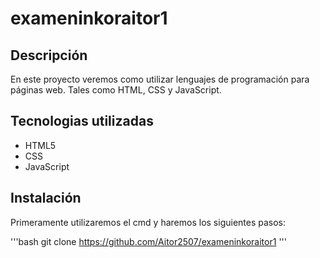 # exameninkoraitor1



## Descripción

En este proyecto veremos como utilizar lenguajes de programación para páginas web. Tales como HTML, CSS y JavaScript.

## Tecnologias utilizadas
- HTML5
- CSS
- JavaScript

## Instalación
Primeramente utilizaremos el cmd y haremos los siguientes pasos:

  '''bash
git clone https://github.com/Aitor2507/exameninkoraitor1
  '''



